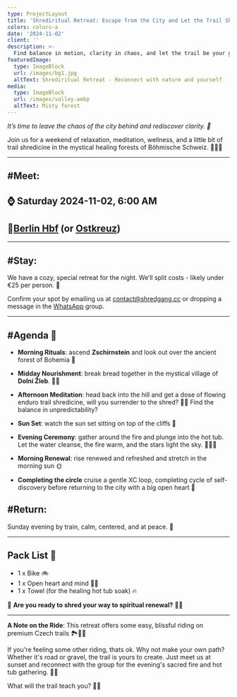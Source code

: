 ```yaml
---
type: ProjectLayout
title: 'Shrediritual Retreat: Escape from the City and Let the Trail Shredicine Heal'
colors: colors-a
date: '2024-11-02'
client: ''
description: >-
  Find balance in motion, clarity in chaos, and let the trail be your guide to inner peace. 🌲🚴‍♂️✨
featuredImage:
  type: ImageBlock
  url: /images/bg1.jpg
  altText: Shrediritual Retreat - Reconnect with nature and yourself
media:
  type: ImageBlock
  url: /images/valley.webp
  altText: Misty forest
---
```


*It’s time to leave the chaos of the city behind and rediscover clarity. 🍃*

Join us for a weekend of relaxation, meditation, wellness, and a little bit of trail shredicine in the mystical healing forests of Böhmische Schweiz. 🌲🚴‍♂️

---

## **#Meet:**
## ⌚ Saturday 2024-11-02, 6:00 AM
## 📍[Berlin Hbf](https://www.google.com/maps/place/Berlin+Central+Train+Station) (or [Ostkreuz](https://www.google.com/maps/place/Ostkreuz))

---


## **#Stay:**

We have a cozy, special retreat for the night. We’ll split costs - likely under €25 per person. 🏡

Confirm your spot by emailing us at [contact@shredgang.cc](mailto:contact@shredgang.cc) or dropping a message in the [WhatsApp](https://chat.whatsapp.com/BzIqqZYtqEc11UzS7JNKlH) group.

---

## **#Agenda** 📜

- **Morning Rituals**: ascend **Zschirnstein** and look out over the ancient forest of Bohemia 🌲

- **Midday Nourishment**:  break bread together in the mystical village of **Dolní Žleb**. 🥖✨

- **Afternoon Meditation**: head back into the hill and get a dose of flowing enduro trail shredicine, will you surrender to the shred? 🚴‍♀️ Find the balance in  unpredictability?

- **Sun Set**: watch the sun set sitting on top of the cliffs 🌅

- **Evening Ceremony**: gather around the fire and plunge into the hot tub. Let the water cleanse, the fire warm, and the stars light the sky. 🌌🔥🛁

- **Morning Renewal**: rise renewed and refreshed and stretch in the morning sun 🌞

- **Completing the circle** cruise a gentle XC loop, completing cycle of self-discovery before returning to the city with a big open heart 💜

## **#Return:**

Sunday evening by train, calm, centered, and at peace. 🌙

---

## **Pack List** 🧳

- 1 x Bike 🚲
- 1 x Open heart and mind 🧘‍♂️
- 1 x Towel (for the healing hot tub soak) 🔥

🧖 **Are you ready to shred your way to spiritual renewal?** 🧖‍♀️

---

**A Note on the Ride**: This retreat offers some easy, blissful riding on premium Czech trails 🏞️🚵‍♂️

If you're feeling some other riding, thats ok. Why not make your own path? Whether it's road or gravel, the trail is yours to create. Just meet us at sunset and reconnect with the group for the evening's sacred fire and hot tub gathering. 🌅🔥

What will the trail teach you? 🌲✨
